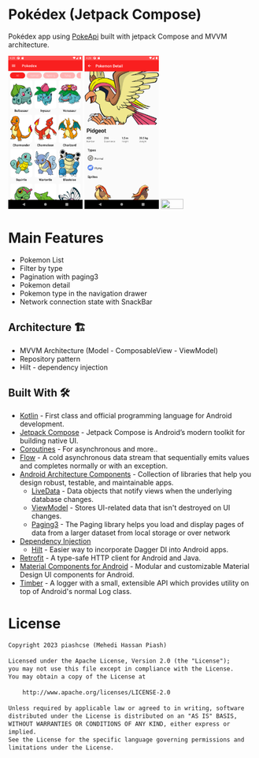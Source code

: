 # Pokédex (Jetpack Compose)
Pokédex app using [PokeApi](https://pokeapi.co/) built with jetpack Compose and MVVM architecture.<br>


<p float="left">
  <img width="30%" height="50%" src="https://github.com/fsacchi/Hilt-MVVM-Compose-Pokedex/blob/main/screenshots/home.png" />
  <img width="30%" height="50%" src="https://github.com/fsacchi/Hilt-MVVM-Compose-Pokedex/blob/main/screenshots/detail2.png" />
  <img width="30%" height="50%" src="https://github.com/fsacchi/Hilt-MVVM-Compose-Pokedex/blob/main/screenshots/detail3.png" />
</p>

# Main Features
- Pokemon List
- Filter by type 
- Pagination with paging3
- Pokemon detail
- Pokemon type in the navigation drawer
- Network connection state with SnackBar

## Architecture 🏗️
  - MVVM Architecture (Model - ComposableView - ViewModel)
  - Repository pattern
  - Hilt - dependency injection

## Built With 🛠
- [Kotlin](https://kotlinlang.org/) - First class and official programming language for Android development.
- [Jetpack Compose](https://developer.android.com/jetpack/compose) - Jetpack Compose is Android’s modern toolkit for building native UI.
- [Coroutines](https://kotlinlang.org/docs/reference/coroutines-overview.html) - For asynchronous and more..
- [Flow](https://kotlin.github.io/kotlinx.coroutines/kotlinx-coroutines-core/kotlinx.coroutines.flow/-flow/) - A cold asynchronous data stream that sequentially emits values and completes normally or with an exception.
- [Android Architecture Components](https://developer.android.com/topic/libraries/architecture) - Collection of libraries that help you design robust, testable, and maintainable apps.
  - [LiveData](https://developer.android.com/topic/libraries/architecture/livedata) - Data objects that notify views when the underlying database changes.
  - [ViewModel](https://developer.android.com/topic/libraries/architecture/viewmodel) - Stores UI-related data that isn't destroyed on UI changes.
  - [Paging3](https://developer.android.com/topic/libraries/architecture/paging/v3-overview) - The Paging library helps you load and display pages of data from a larger dataset from local storage or over network
- [Dependency Injection](https://developer.android.com/training/dependency-injection)
  - [Hilt](https://dagger.dev/hilt) - Easier way to incorporate Dagger DI into Android apps.
- [Retrofit](https://square.github.io/retrofit/) - A type-safe HTTP client for Android and Java.
- [Material Components for Android](https://github.com/material-components/material-components-android) - Modular and customizable Material Design UI components for Android.
- [Timber](https://github.com/JakeWharton/timber) - A logger with a small, extensible API which provides utility on top of Android's normal Log class.

# License
```
Copyright 2023 piashcse (Mehedi Hassan Piash)

Licensed under the Apache License, Version 2.0 (the "License");
you may not use this file except in compliance with the License.
You may obtain a copy of the License at

    http://www.apache.org/licenses/LICENSE-2.0

Unless required by applicable law or agreed to in writing, software
distributed under the License is distributed on an "AS IS" BASIS,
WITHOUT WARRANTIES OR CONDITIONS OF ANY KIND, either express or implied.
See the License for the specific language governing permissions and
limitations under the License.
```

